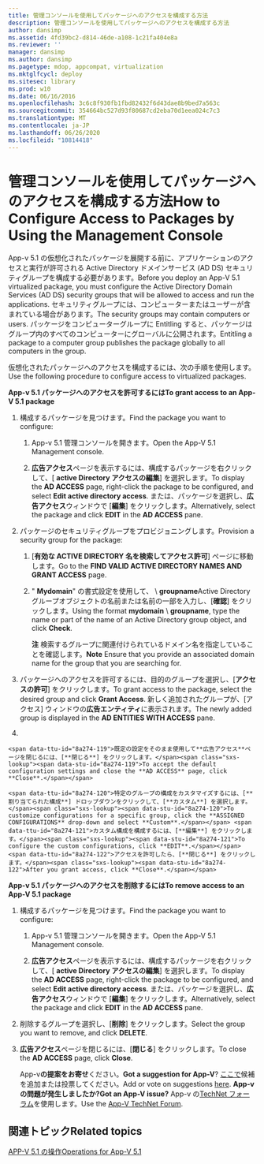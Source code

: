 ```yaml
---
title: 管理コンソールを使用してパッケージへのアクセスを構成する方法
description: 管理コンソールを使用してパッケージへのアクセスを構成する方法
author: dansimp
ms.assetid: 4fd39bc2-d814-46de-a108-1c21fa404e8a
ms.reviewer: ''
manager: dansimp
ms.author: dansimp
ms.pagetype: mdop, appcompat, virtualization
ms.mktglfcycl: deploy
ms.sitesec: library
ms.prod: w10
ms.date: 06/16/2016
ms.openlocfilehash: 3c6c8f930fb1fbd82432f6d43dae8b9bed7a563c
ms.sourcegitcommit: 354664bc527d93f80687cd2eba70d1eea024c7c3
ms.translationtype: MT
ms.contentlocale: ja-JP
ms.lasthandoff: 06/26/2020
ms.locfileid: "10814418"
---
```

# <span data-ttu-id="8a274-103">管理コンソールを使用してパッケージへのアクセスを構成する方法</span><span class="sxs-lookup"><span data-stu-id="8a274-103">How to Configure Access to Packages by Using the Management Console</span></span>


<span data-ttu-id="8a274-104">App-v 5.1 の仮想化されたパッケージを展開する前に、アプリケーションのアクセスと実行が許可される Active Directory ドメインサービス (AD DS) セキュリティグループを構成する必要があります。</span><span class="sxs-lookup"><span data-stu-id="8a274-104">Before you deploy an App-V 5.1 virtualized package, you must configure the Active Directory Domain Services (AD DS) security groups that will be allowed to access and run the applications.</span></span> <span data-ttu-id="8a274-105">セキュリティグループには、コンピューターまたはユーザーが含まれている場合があります。</span><span class="sxs-lookup"><span data-stu-id="8a274-105">The security groups may contain computers or users.</span></span> <span data-ttu-id="8a274-106">パッケージをコンピューターグループに Entitling すると、パッケージはグループ内のすべてのコンピューターにグローバルに公開されます。</span><span class="sxs-lookup"><span data-stu-id="8a274-106">Entitling a package to a computer group publishes the package globally to all computers in the group.</span></span>

<span data-ttu-id="8a274-107">仮想化されたパッケージへのアクセスを構成するには、次の手順を使用します。</span><span class="sxs-lookup"><span data-stu-id="8a274-107">Use the following procedure to configure access to virtualized packages.</span></span>

**<span data-ttu-id="8a274-108">App-v 5.1 パッケージへのアクセスを許可するには</span><span class="sxs-lookup"><span data-stu-id="8a274-108">To grant access to an App-V 5.1 package</span></span>**

1.  <span data-ttu-id="8a274-109">構成するパッケージを見つけます。</span><span class="sxs-lookup"><span data-stu-id="8a274-109">Find the package you want to configure:</span></span>

    1.  <span data-ttu-id="8a274-110">App-v 5.1 管理コンソールを開きます。</span><span class="sxs-lookup"><span data-stu-id="8a274-110">Open the App-V 5.1 Management console.</span></span>

    2.  <span data-ttu-id="8a274-111">**広告アクセス**ページを表示するには、構成するパッケージを右クリックして、[ **active Directory アクセスの編集**] を選択します。</span><span class="sxs-lookup"><span data-stu-id="8a274-111">To display the **AD ACCESS** page, right-click the package to be configured, and select **Edit active directory access**.</span></span> <span data-ttu-id="8a274-112">または、パッケージを選択し、**広告アクセス**ウィンドウで [**編集**] をクリックします。</span><span class="sxs-lookup"><span data-stu-id="8a274-112">Alternatively, select the package and click **EDIT** in the **AD ACCESS** pane.</span></span>

2.  <span data-ttu-id="8a274-113">パッケージのセキュリティグループをプロビジョニングします。</span><span class="sxs-lookup"><span data-stu-id="8a274-113">Provision a security group for the package:</span></span>

    1.  <span data-ttu-id="8a274-114">[**有効な ACTIVE DIRECTORY 名を検索してアクセス許可**] ページに移動します。</span><span class="sxs-lookup"><span data-stu-id="8a274-114">Go to the **FIND VALID ACTIVE DIRECTORY NAMES AND GRANT ACCESS** page.</span></span>

    2.  <span data-ttu-id="8a274-115">" **Mydomain**" の書式設定を使用して、  \\  **groupname**Active Directory グループオブジェクトの名前または名前の一部を入力し、[**確認**] をクリックします。</span><span class="sxs-lookup"><span data-stu-id="8a274-115">Using the format **mydomain** \\ **groupname**, type the name or part of the name of an Active Directory group object, and click **Check**.</span></span>

        <span data-ttu-id="8a274-116">**注** 検索するグループに関連付けられているドメイン名を指定していることを確認します。</span><span class="sxs-lookup"><span data-stu-id="8a274-116">**Note** Ensure that you provide an associated domain name for the group that you are searching for.</span></span>

         

3.  <span data-ttu-id="8a274-117">パッケージへのアクセスを許可するには、目的のグループを選択し、[**アクセスの許可**] をクリックします。</span><span class="sxs-lookup"><span data-stu-id="8a274-117">To grant access to the package, select the desired group and click **Grant Access**.</span></span> <span data-ttu-id="8a274-118">新しく追加されたグループが、[アクセス] ウィンドウの**広告エンティティ**に表示されます。</span><span class="sxs-lookup"><span data-stu-id="8a274-118">The newly added group is displayed in the **AD ENTITIES WITH ACCESS** pane.</span></span>

4.  

    <span data-ttu-id="8a274-119">既定の設定をそのまま使用して**広告アクセス**ページを閉じるには、[**閉じる**] をクリックします。</span><span class="sxs-lookup"><span data-stu-id="8a274-119">To accept the default configuration settings and close the **AD ACCESS** page, click **Close**.</span></span>

    <span data-ttu-id="8a274-120">特定のグループの構成をカスタマイズするには、[**割り当てられた構成**] ドロップダウンをクリックして、[**カスタム**] を選択します。</span><span class="sxs-lookup"><span data-stu-id="8a274-120">To customize configurations for a specific group, click the **ASSIGNED CONFIGURATIONS** drop-down and select **Custom**.</span></span> <span data-ttu-id="8a274-121">カスタム構成を構成するには、[**編集**] をクリックします。</span><span class="sxs-lookup"><span data-stu-id="8a274-121">To configure the custom configurations, click **EDIT**.</span></span> <span data-ttu-id="8a274-122">アクセスを許可したら、[**閉じる**] をクリックします。</span><span class="sxs-lookup"><span data-stu-id="8a274-122">After you grant access, click **Close**.</span></span>

**<span data-ttu-id="8a274-123">App-v 5.1 パッケージへのアクセスを削除するには</span><span class="sxs-lookup"><span data-stu-id="8a274-123">To remove access to an App-V 5.1 package</span></span>**

1.  <span data-ttu-id="8a274-124">構成するパッケージを見つけます。</span><span class="sxs-lookup"><span data-stu-id="8a274-124">Find the package you want to configure:</span></span>

    1.  <span data-ttu-id="8a274-125">App-v 5.1 管理コンソールを開きます。</span><span class="sxs-lookup"><span data-stu-id="8a274-125">Open the App-V 5.1 Management console.</span></span>

    2.  <span data-ttu-id="8a274-126">**広告アクセス**ページを表示するには、構成するパッケージを右クリックして、[ **active Directory アクセスの編集**] を選択します。</span><span class="sxs-lookup"><span data-stu-id="8a274-126">To display the **AD ACCESS** page, right-click the package to be configured, and select **Edit active directory access**.</span></span> <span data-ttu-id="8a274-127">または、パッケージを選択し、**広告アクセス**ウィンドウで [**編集**] をクリックします。</span><span class="sxs-lookup"><span data-stu-id="8a274-127">Alternatively, select the package and click **EDIT** in the **AD ACCESS** pane.</span></span>

2.  <span data-ttu-id="8a274-128">削除するグループを選択し、[**削除**] をクリックします。</span><span class="sxs-lookup"><span data-stu-id="8a274-128">Select the group you want to remove, and click **DELETE**.</span></span>

3.  <span data-ttu-id="8a274-129">**広告アクセス**ページを閉じるには、[**閉じる**] をクリックします。</span><span class="sxs-lookup"><span data-stu-id="8a274-129">To close the **AD ACCESS** page, click **Close**.</span></span>

    <span data-ttu-id="8a274-130">App-v**の提案をお寄せ**ください。</span><span class="sxs-lookup"><span data-stu-id="8a274-130">**Got a suggestion for App-V**?</span></span> <span data-ttu-id="8a274-131">[ここで](http://appv.uservoice.com/forums/280448-microsoft-application-virtualization)候補を追加または投票してください。</span><span class="sxs-lookup"><span data-stu-id="8a274-131">Add or vote on suggestions [here](http://appv.uservoice.com/forums/280448-microsoft-application-virtualization).</span></span> **<span data-ttu-id="8a274-132">App-v の問題が発生しましたか?</span><span class="sxs-lookup"><span data-stu-id="8a274-132">Got an App-V issue?</span></span>** <span data-ttu-id="8a274-133">App-v の[TechNet フォーラム](https://social.technet.microsoft.com/Forums/home?forum=mdopappv)を使用します。</span><span class="sxs-lookup"><span data-stu-id="8a274-133">Use the [App-V TechNet Forum](https://social.technet.microsoft.com/Forums/home?forum=mdopappv).</span></span>

## <span data-ttu-id="8a274-134">関連トピック</span><span class="sxs-lookup"><span data-stu-id="8a274-134">Related topics</span></span>


[<span data-ttu-id="8a274-135">APP-V 5.1 の操作</span><span class="sxs-lookup"><span data-stu-id="8a274-135">Operations for App-V 5.1</span></span>](operations-for-app-v-51.md)

 

 





